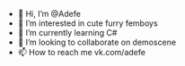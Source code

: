 - 👋 Hi, I’m @Adefe
- 👀 I’m interested in cute furry femboys
- 🌱 I’m currently learning C#
- 💞️ I’m looking to collaborate on demoscene
- 📫 How to reach me vk.com/adefe

